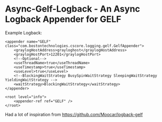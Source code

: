 Async-Gelf-Logback - An Async Logback Appender for GELF
=======================================================


Example Logback:

<configuration debug="false">

    <appender name="GELF" class="com.bostontechnologies.cscore.logging.gelf.GelfAppender">
        <graylogHostAddress>grayloghost</graylogHostAddress>
        <graylogHostPort>12201</graylogHostPort>
        <!--Optional-->
        <useThreadName>true</useThreadName>
        <useTimestamp>true</useTimestamp>
        <useLevel>true</useLevel>
        <!--BlockingWaitStrategy BusySpinWaitStrategy SleepingWaitStrategy YieldingWaitStrategy -->
        <waitStrategy>BlockingWaitStrategy</waitStrategy>
    </appender>

    <root level="info">
        <appender-ref ref="GELF" />
	</root>

</configuration>


Had a lot of inspiration from https://github.com/Moocar/logback-gelf